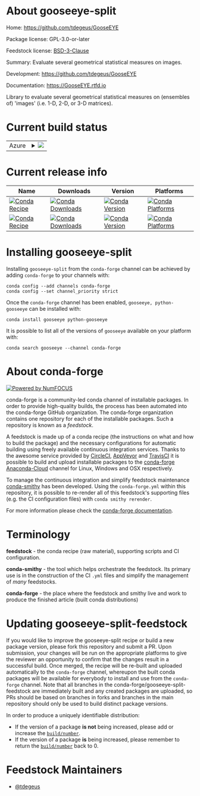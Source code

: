 About gooseeye-split
====================

Home: https://github.com/tdegeus/GooseEYE

Package license: GPL-3.0-or-later

Feedstock license: [BSD-3-Clause](https://github.com/conda-forge/gooseeye-feedstock/blob/master/LICENSE.txt)

Summary: Evaluate several geometrical statistical measures on images.

Development: https://github.com/tdegeus/GooseEYE

Documentation: https://GooseEYE.rtfd.io

Library to evaluate several geometrical statistical measures on (ensembles of) 'images'
(i.e. 1-D, 2-D, or 3-D matrices).


Current build status
====================


<table>
    
  <tr>
    <td>Azure</td>
    <td>
      <details>
        <summary>
          <a href="https://dev.azure.com/conda-forge/feedstock-builds/_build/latest?definitionId=8537&branchName=master">
            <img src="https://dev.azure.com/conda-forge/feedstock-builds/_apis/build/status/gooseeye-feedstock?branchName=master">
          </a>
        </summary>
        <table>
          <thead><tr><th>Variant</th><th>Status</th></tr></thead>
          <tbody><tr>
              <td>linux_64</td>
              <td>
                <a href="https://dev.azure.com/conda-forge/feedstock-builds/_build/latest?definitionId=8537&branchName=master">
                  <img src="https://dev.azure.com/conda-forge/feedstock-builds/_apis/build/status/gooseeye-feedstock?branchName=master&jobName=linux&configuration=linux_64_" alt="variant">
                </a>
              </td>
            </tr><tr>
              <td>osx_64</td>
              <td>
                <a href="https://dev.azure.com/conda-forge/feedstock-builds/_build/latest?definitionId=8537&branchName=master">
                  <img src="https://dev.azure.com/conda-forge/feedstock-builds/_apis/build/status/gooseeye-feedstock?branchName=master&jobName=osx&configuration=osx_64_" alt="variant">
                </a>
              </td>
            </tr><tr>
              <td>osx_arm64</td>
              <td>
                <a href="https://dev.azure.com/conda-forge/feedstock-builds/_build/latest?definitionId=8537&branchName=master">
                  <img src="https://dev.azure.com/conda-forge/feedstock-builds/_apis/build/status/gooseeye-feedstock?branchName=master&jobName=osx&configuration=osx_arm64_" alt="variant">
                </a>
              </td>
            </tr><tr>
              <td>win_64</td>
              <td>
                <a href="https://dev.azure.com/conda-forge/feedstock-builds/_build/latest?definitionId=8537&branchName=master">
                  <img src="https://dev.azure.com/conda-forge/feedstock-builds/_apis/build/status/gooseeye-feedstock?branchName=master&jobName=win&configuration=win_64_" alt="variant">
                </a>
              </td>
            </tr>
          </tbody>
        </table>
      </details>
    </td>
  </tr>
</table>

Current release info
====================

| Name | Downloads | Version | Platforms |
| --- | --- | --- | --- |
| [![Conda Recipe](https://img.shields.io/badge/recipe-gooseeye-green.svg)](https://anaconda.org/conda-forge/gooseeye) | [![Conda Downloads](https://img.shields.io/conda/dn/conda-forge/gooseeye.svg)](https://anaconda.org/conda-forge/gooseeye) | [![Conda Version](https://img.shields.io/conda/vn/conda-forge/gooseeye.svg)](https://anaconda.org/conda-forge/gooseeye) | [![Conda Platforms](https://img.shields.io/conda/pn/conda-forge/gooseeye.svg)](https://anaconda.org/conda-forge/gooseeye) |
| [![Conda Recipe](https://img.shields.io/badge/recipe-python--gooseeye-green.svg)](https://anaconda.org/conda-forge/python-gooseeye) | [![Conda Downloads](https://img.shields.io/conda/dn/conda-forge/python-gooseeye.svg)](https://anaconda.org/conda-forge/python-gooseeye) | [![Conda Version](https://img.shields.io/conda/vn/conda-forge/python-gooseeye.svg)](https://anaconda.org/conda-forge/python-gooseeye) | [![Conda Platforms](https://img.shields.io/conda/pn/conda-forge/python-gooseeye.svg)](https://anaconda.org/conda-forge/python-gooseeye) |

Installing gooseeye-split
=========================

Installing `gooseeye-split` from the `conda-forge` channel can be achieved by adding `conda-forge` to your channels with:

```
conda config --add channels conda-forge
conda config --set channel_priority strict
```

Once the `conda-forge` channel has been enabled, `gooseeye, python-gooseeye` can be installed with:

```
conda install gooseeye python-gooseeye
```

It is possible to list all of the versions of `gooseeye` available on your platform with:

```
conda search gooseeye --channel conda-forge
```


About conda-forge
=================

[![Powered by
NumFOCUS](https://img.shields.io/badge/powered%20by-NumFOCUS-orange.svg?style=flat&colorA=E1523D&colorB=007D8A)](https://numfocus.org)

conda-forge is a community-led conda channel of installable packages.
In order to provide high-quality builds, the process has been automated into the
conda-forge GitHub organization. The conda-forge organization contains one repository
for each of the installable packages. Such a repository is known as a *feedstock*.

A feedstock is made up of a conda recipe (the instructions on what and how to build
the package) and the necessary configurations for automatic building using freely
available continuous integration services. Thanks to the awesome service provided by
[CircleCI](https://circleci.com/), [AppVeyor](https://www.appveyor.com/)
and [TravisCI](https://travis-ci.com/) it is possible to build and upload installable
packages to the [conda-forge](https://anaconda.org/conda-forge)
[Anaconda-Cloud](https://anaconda.org/) channel for Linux, Windows and OSX respectively.

To manage the continuous integration and simplify feedstock maintenance
[conda-smithy](https://github.com/conda-forge/conda-smithy) has been developed.
Using the ``conda-forge.yml`` within this repository, it is possible to re-render all of
this feedstock's supporting files (e.g. the CI configuration files) with ``conda smithy rerender``.

For more information please check the [conda-forge documentation](https://conda-forge.org/docs/).

Terminology
===========

**feedstock** - the conda recipe (raw material), supporting scripts and CI configuration.

**conda-smithy** - the tool which helps orchestrate the feedstock.
                   Its primary use is in the construction of the CI ``.yml`` files
                   and simplify the management of *many* feedstocks.

**conda-forge** - the place where the feedstock and smithy live and work to
                  produce the finished article (built conda distributions)


Updating gooseeye-split-feedstock
=================================

If you would like to improve the gooseeye-split recipe or build a new
package version, please fork this repository and submit a PR. Upon submission,
your changes will be run on the appropriate platforms to give the reviewer an
opportunity to confirm that the changes result in a successful build. Once
merged, the recipe will be re-built and uploaded automatically to the
`conda-forge` channel, whereupon the built conda packages will be available for
everybody to install and use from the `conda-forge` channel.
Note that all branches in the conda-forge/gooseeye-split-feedstock are
immediately built and any created packages are uploaded, so PRs should be based
on branches in forks and branches in the main repository should only be used to
build distinct package versions.

In order to produce a uniquely identifiable distribution:
 * If the version of a package **is not** being increased, please add or increase
   the [``build/number``](https://docs.conda.io/projects/conda-build/en/latest/resources/define-metadata.html#build-number-and-string).
 * If the version of a package **is** being increased, please remember to return
   the [``build/number``](https://docs.conda.io/projects/conda-build/en/latest/resources/define-metadata.html#build-number-and-string)
   back to 0.

Feedstock Maintainers
=====================

* [@tdegeus](https://github.com/tdegeus/)

